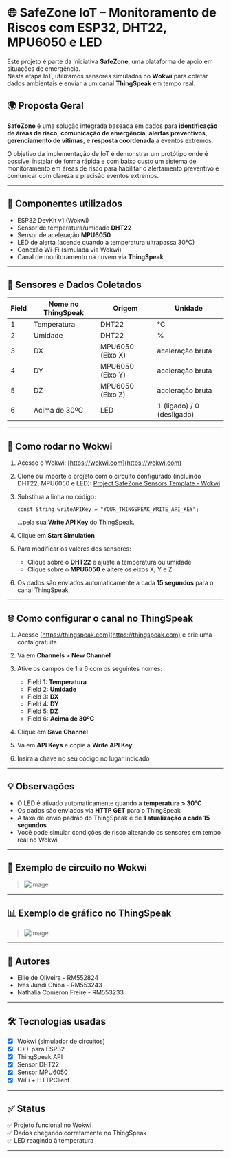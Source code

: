 # 🌐 SafeZone IoT – Monitoramento de Riscos com ESP32, DHT22, MPU6050 e LED

Este projeto é parte da iniciativa **SafeZone**, uma plataforma de apoio em situações de emergência.  
Nesta etapa IoT, utilizamos sensores simulados no **Wokwi** para coletar dados ambientais e enviar a um canal **ThingSpeak** em tempo real.

## 🌍 Proposta Geral

**SafeZone** é uma solução integrada baseada em dados para **identificação de áreas de risco**, **comunicação de emergência**, **alertas preventivos**, **gerenciamento de vítimas**, e **resposta coordenada** a eventos extremos.

O objetivo da implementação de IoT é demonstrar um protótipo onde é possível instalar de forma rápida e com baixo custo um sistema de monitoramento em áreas de risco para habilitar o alertamento preventivo e comunicar com clareza e precisão eventos extremos.

---

## 🔧 Componentes utilizados

- ESP32 DevKit v1 (Wokwi)
- Sensor de temperatura/umidade **DHT22**
- Sensor de aceleração **MPU6050**
- LED de alerta (acende quando a temperatura ultrapassa 30°C)
- Conexão Wi-Fi (simulada via Wokwi)
- Canal de monitoramento na nuvem via **ThingSpeak**

---

## 🧪 Sensores e Dados Coletados

| Field | Nome no ThingSpeak        | Origem          | Unidade           |
|-------|---------------------------|------------------|-------------------|
| 1     | Temperatura               | DHT22            | °C                |
| 2     | Umidade                   | DHT22            | %                 |
| 3     | DX                        | MPU6050 (Eixo X) | aceleração bruta  |
| 4     | DY                        | MPU6050 (Eixo Y) | aceleração bruta  |
| 5     | DZ                        | MPU6050 (Eixo Z) | aceleração bruta  |
| 6     | Acima de 30ºC             | LED              | 1 (ligado) / 0 (desligado) |

---

## 🚀 Como rodar no Wokwi

1. Acesse o Wokwi: [https://wokwi.com](https://wokwi.com)
2. Clone ou importe o projeto com o circuito configurado (incluindo DHT22, MPU6050 e LED): [Project SafeZone Sensors Template - Wokwi](https://wokwi.com/projects/433056821173481473)
3. Substitua a linha no código:

   `const String writeAPIKey = "YOUR_THINGSPEAK_WRITE_API_KEY";`

   ...pela sua **Write API Key** do ThingSpeak.

4. Clique em **Start Simulation**
5. Para modificar os valores dos sensores:
   - Clique sobre o **DHT22** e ajuste a temperatura ou umidade
   - Clique sobre o **MPU6050** e altere os eixos X, Y e Z
6. Os dados são enviados automaticamente a cada **15 segundos** para o canal ThingSpeak

---

## 🌐 Como configurar o canal no ThingSpeak

1. Acesse [https://thingspeak.com](https://thingspeak.com) e crie uma conta gratuita
2. Vá em **Channels > New Channel**
3. Ative os campos de 1 a 6 com os seguintes nomes:

   - Field 1: **Temperatura**
   - Field 2: **Umidade**
   - Field 3: **DX**
   - Field 4: **DY**
   - Field 5: **DZ**
   - Field 6: **Acima de 30ºC**

4. Clique em **Save Channel**
5. Vá em **API Keys** e copie a **Write API Key**
6. Insira a chave no seu código no lugar indicado

---

## 💡 Observações

- O LED é ativado automaticamente quando a **temperatura > 30°C**
- Os dados são enviados via **HTTP GET** para o ThingSpeak
- A taxa de envio padrão do ThingSpeak é de **1 atualização a cada 15 segundos**
- Você pode simular condições de risco alterando os sensores em tempo real no Wokwi

---

## 📸 Exemplo de circuito no Wokwi

> ![image](https://github.com/user-attachments/assets/69246748-d83b-4d55-ba85-75733d8ede84)

---

## 📊 Exemplo de gráfico no ThingSpeak

> ![image](https://github.com/user-attachments/assets/59a2a8d4-bff9-49af-b43c-696b6c905608)

---

## 👥 Autores

- Ellie de Oliveira - RM552824
- Ives Jundi Chiba - RM553243
- Nathalia Comeron Freire - RM553233

---

## 🛠️ Tecnologias usadas

- [x] Wokwi (simulador de circuitos)
- [x] C++ para ESP32
- [x] ThingSpeak API
- [x] Sensor DHT22
- [x] Sensor MPU6050
- [x] WiFi + HTTPClient

---

## ✅ Status

✅ Projeto funcional no Wokwi  
✅ Dados chegando corretamente no ThingSpeak  
✅ LED reagindo à temperatura  

---
